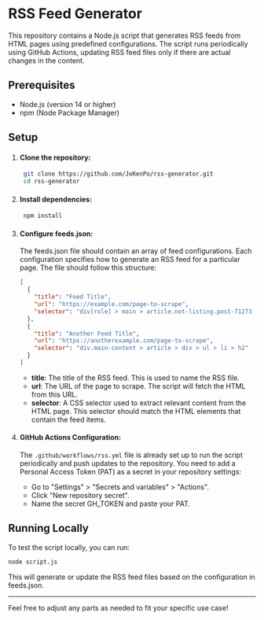 # RSS Feed Generator
This repository contains a Node.js script that generates RSS feeds from HTML pages using predefined configurations. The script runs periodically using GitHub Actions, updating RSS feed files only if there are actual changes in the content.

## Prerequisites
  - Node.js (version 14 or higher)
  - npm (Node Package Manager)
## Setup
1. #### Clone the repository:
   ```bash
    git clone https://github.com/JoKenPo/rss-generator.git
    cd rss-generator
    ```
2. #### Install dependencies:
   ```bash
    npm install
    ```
3. #### Configure feeds.json:
   The feeds.json file should contain an array of feed configurations. Each configuration specifies how to generate an RSS feed for a particular page. The file should follow this structure:
    
    ```json
    [
      {
        "title": "Feed Title",
        "url": "https://example.com/page-to-scrape",
        "selector": "div[role] > main > article.not-listing.post-71273 > div.entry-content > ul > li > strong"
      },
      {
        "title": "Another Feed Title",
        "url": "https://anotherexample.com/page-to-scrape",
        "selector": "div.main-content > article > div > ul > li > h2"
      }
    ]
    ```
    - **title**: The title of the RSS feed. This is used to name the RSS file.
    - **url**: The URL of the page to scrape. The script will fetch the HTML from this URL.
    - **selector**: A CSS selector used to extract relevant content from the HTML page. This selector should match the HTML elements that contain the feed items.
4. #### GitHub Actions Configuration:
   The `.github/workflows/rss.yml` file is already set up to run the script periodically and push updates to the repository. You need to add a Personal Access Token (PAT) as a secret in your repository settings:

    - Go to "Settings" > "Secrets and variables" > "Actions".
    - Click "New repository secret".
    - Name the secret GH_TOKEN and paste your PAT.


## Running Locally
To test the script locally, you can run:

```bash
node script.js
```

This will generate or update the RSS feed files based on the configuration in feeds.json.

----------
Feel free to adjust any parts as needed to fit your specific use case!
